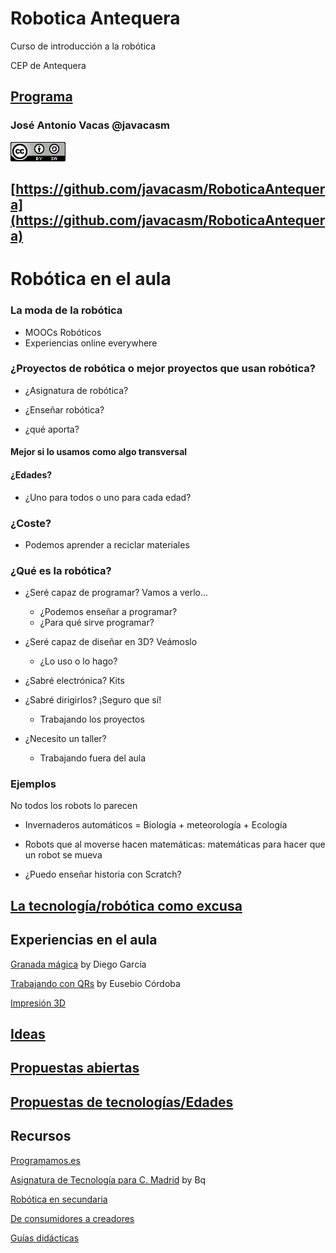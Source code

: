 # Robotica Antequera

Curso de introducción a la robótica

CEP de Antequera

## [Programa](./README.md)

### José Antonio Vacas @javacasm

![cc](./images/CCbySQ_88x31.png)

## [https://github.com/javacasm/RoboticaAntequera](https://github.com/javacasm/RoboticaAntequera)


# Robótica en el aula

### La moda de la robótica

* MOOCs Robóticos
* Experiencias online everywhere

### ¿Proyectos de robótica o mejor proyectos que usan robótica?

* ¿Asignatura de robótica?

* ¿Enseñar robótica?

* ¿qué aporta?

#### Mejor si lo usamos como algo transversal

#### ¿Edades?

* ¿Uno para todos o uno para cada edad?

### ¿Coste?

* Podemos aprender a reciclar materiales

### ¿Qué es la robótica?

* ¿Seré capaz de programar? Vamos a verlo...
	* ¿Podemos enseñar a programar?
	* ¿Para qué sirve programar?

* ¿Seré capaz de diseñar en 3D? Veámoslo
	* ¿Lo uso o lo hago?

* ¿Sabré electrónica? Kits

* ¿Sabré dirigirlos? ¡Seguro que sí!
	* Trabajando los proyectos

* ¿Necesito un taller?
	* Trabajando fuera del aula

### Ejemplos

No todos los robots lo parecen

* Invernaderos automáticos = Biología + meteorología + Ecología

* Robots que al moverse hacen matemáticas: matemáticas para hacer que un robot se mueva

* ¿Puedo enseñar historia con Scratch?

## [La tecnología/robótica como excusa](./RoboticaComoExcusa.md)

## Experiencias en el aula

[Granada mágica](./granadaMagica.md) by Diego García

[Trabajando con QRs](http://tercero.ceipsansebastian.net/2015/03/qr-de-la-expo.html) by Eusebio Córdoba

[Impresión 3D](http://tercero.ceipsansebastian.net/2015/05/comenzamos-con-la-impresion-3d.html)

## [Ideas](./ideas.md)

## [Propuestas abiertas](.)

## [Propuestas de tecnologías/Edades](./PropuestasTecnologiaEdades.md)

## Recursos

[Programamos.es](https://programamos.es/)

[Asignatura de Tecnología para C. Madrid](http://diwo.bq.com/cam15/) by Bq

[Robótica en secundaria](http://jderobot.org/Robotica-en-secundaria)

[De consumidores a creadores](http://www.educoteca.com/tecnologiaeducativa/de-consumidores-a-creadores)

[Guías didácticas](http://laaventuradeaprender.educalab.es/guias)
